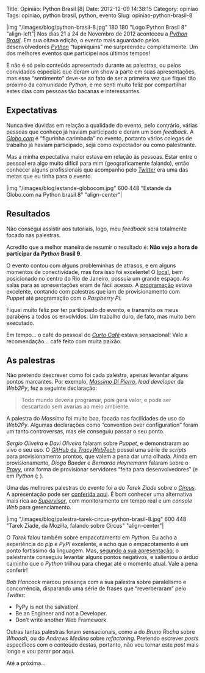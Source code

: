 Title: Opinião: Python Brasil [8]
Date: 2012-12-09 14:38:15
Category: opiniao
Tags: opiniao, python brasil, python, evento
Slug: opiniao-python-brasil-8


|img "/images/blog/python-brasil-8.jpg" 180 180 "Logo Python Brasil 8" "align-left"|
Nos dias 21 a 24 de Novembro de 2012 aconteceu
a [*Python Brasil*][]. Em sua oitava edição, o evento mais aguardado
pelos desenvolvedores [*Python*][] “tupiniquins” me surpreendeu
completamente. Um dos melhores eventos que participei nos últimos
tempos!

E não é só pelo conteúdo apresentado durante as palestras, ou pelos
convidados especiais que deram um show a parte em suas apresentações,
mas esse “sentimento” deve-se ao fato de ser a primeira vez que fiquei
tão próximo da comunidade *Python*, e me senti muito feliz por
compartilhar estes dias com pessoas tão bacanas e interessantes.

<!-- PELICAN_END_SUMMARY -->


Expectativas
------------

Nunca tive dúvidas em relação a qualidade do evento, pelo contrário,
várias pessoas que conheço já haviam participado e deram um bom
*feedback*. A [*Globo.com*][] é “figurinha carimbada” no evento,
portanto vários colegas de trabalho já haviam participado, seja como
expectador ou como palestrante.

Mas a minha expectativa maior estava em relação às pessoas. Estar entre
o pessoal era algo muito difícil para mim (geograficamente falando),
então conhecer alguns profissionais que acompanho pelo [*Twitter*][] era
uma das metas que eu tinha para o evento.

|img "/images/blog/estande-globocom.jpg" 600 448 "Estande da Globo.com na Python brasil 8" "align-center"|


Resultados
----------

Não consegui assistir aos tutoriais, logo, meu *feedback* será
totalmente focado nas palestras.

Acredito que a melhor maneira de resumir o resultado é: **Não vejo a
hora de participar da *Python* Brasil 9**.

O evento contou com alguns probleminhas de atrasos, e em alguns momentos
de conectividade, mas fora isso foi excelente! O [local][], bem
posicionado no centro do Rio de Janeiro, possuía um grande espaço. As
salas para as apresentações eram de fácil acesso. A [programação][]
estava excelente, contando com palestras que iam de provisionamento com
*Puppet* até programação com o *Raspberry Pi*.

Fiquei muito feliz por ter participado do evento, e transmito os meus
parabéns a todos os envolvidos. Um trabalho duro, de fato, mas muito bem
executado.

Em tempo… o café do pessoal do [*Curto Café*][] estava sensacional! Vale
a recomendação… café feito com muita paixão.


As palestras
------------

Não pretendo descrever como foi cada palestra, apenas levantar alguns
pontos marcantes. Por exemplo, [*Massimo Di Pierro*][], *lead developer*
da *Web2Py*, fez a seguinte declaração:

> Todo mundo deveria programar, pois gera valor, e pode ser descartado sem avarias ao meio ambiente.

A palestra do *Massimo* foi muito boa, focada nas facilidades de uso do
*Web2Py*. Algumas declarações como “convention over configuration” foram
um tanto controversas, mas ele conseguiu passar o seu ponto.

*Sergio Oliveira* e *Davi Oliveira* falaram sobre *Puppet*, e
demonstraram ao vivo o seu uso. O [*GitHub* da *TracyWebTech*][] possui
uma série de *scripts* para provisionamento prontos, que valem a pena
dar uma olhada. Ainda em provisionamento, *Diogo Baeder* e *Bernardo
Heynemann* falaram sobre o [*Provy*][], uma forma de provisionar
servidores “feita para desenvolvedores” (e em *Python* (: ).

Uma das melhores palestras do evento foi a do *Tarek Ziade* sobre o
[*Circus*][]. A apresentação pode ser [conferida aqui][]. É bom conhecer
uma alternativa mais rica ao [*Supervisor*][], com monitoramento em
tempo real e um *console Web* para gerenciamento.

|img "/images/blog/palestra-tarek-circus-python-brasil-8.jpg" 600 448 "Tarek Ziade, da Mozilla, falando sobre Circus" "align-center"|

O *Tarek* falou também sobre empacotamento em *Python*. Eu acho a
experiência do *pip* e *PyPI* excelente, e acho que o empacotamento é
um ponto fortíssimo da linguagem. Mas, [segundo a sua apresentação][], o
palestrante conseguiu levantar alguns pontos negativos, e salientou o
árduo caminho que o *Python* trilhou para chegar até o momento atual.
Vale a pena conferir!

*Bob Hancock* marcou presença com a sua palestra sobre paralelismo e
concorrência, disparando uma série de frases que “reverberaram” pelo
*Twitter*:

* PyPy is not the salvation!
* Be an Engineer and not a Developer.
* Don’t write another Web Framework.

Outras tantas palestras foram sensacionais, como a do *Bruno Rocha*
sobre *Whoosh*, ou do *Andrews Medina* sobre *refactoring*. Pretendo
escrever *posts* específicos com o conteúdo destas, portanto, não vou
tornar este *post* mais longo e vou parar por aqui.

Até a próxima…


  [*Python Brasil*]: http://2012.pythonbrasil.org.br/
    "Visite o site oficial do evento"
  [*Python*]: {tag}python
    "Leia mais sobre Python"
  [*Globo.com*]: http://www.globo.com/
    "Visite o portal da Globo.com"
  [*Twitter*]: http://www.twitter.com/kplaube/
    "Siga-me no Twitter"
  [local]: http://2012.pythonbrasil.org.br/venue/
    "Centro de Convenções Sul América, no Rio de Janeiro"
  [programação]: http://2012.pythonbrasil.org.br/schedule/
    "Conheça o conteúdo apresentado na Python Brasil 2012"
  [*Curto Café*]: http://www.facebook.com/curtocafe
    "Visite a página no Facebook"
  [*Massimo Di Pierro*]: http://www.web2py.com/examples/default/who
    "Conheça os contribuidores da Web2Py"
  [*GitHub* da *TracyWebTech*]: http://github/tracywebtech
    "Perfil da TracyWebTech no GitHub"
  [*Provy*]: http://heynemann.github.com/provy/
    "Provisionamento para desenvolvedores"
  [*Circus*]: http://circus.readthedocs.org/en/0.5.2.1/
    "A Process & Socket Manager"
  [conferida aqui]: http://blog.ziade.org/slides/pyconbrazil2012/circus.html
    "Veja a apresentação do Tarek na Python Brasil"
  [*Supervisor*]: {filename}/supervisor-aumentando-a-disponibilidade-das-suas-aplicacoes-web.md
    "Aumentando a disponibilidade das suas aplicações Web"
  [segundo a sua apresentação]: http://blog.ziade.org/slides/pyconbrazil2012/packaging.html
    "Confira a palestra do Tarek sobre empacotamento com Python"
